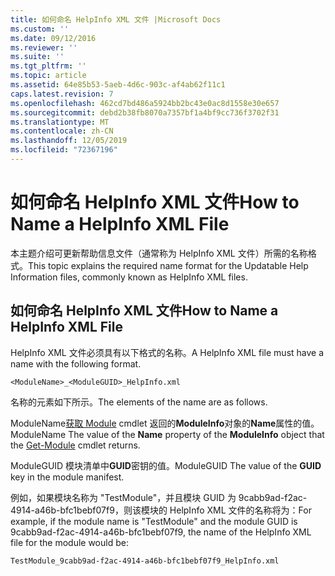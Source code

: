 ```yaml
---
title: 如何命名 HelpInfo XML 文件 |Microsoft Docs
ms.custom: ''
ms.date: 09/12/2016
ms.reviewer: ''
ms.suite: ''
ms.tgt_pltfrm: ''
ms.topic: article
ms.assetid: 64e85b53-5aeb-4d6c-903c-af4ab62f11c1
caps.latest.revision: 7
ms.openlocfilehash: 462cd7bd486a5924bb2bc43e0ac8d1558e30e657
ms.sourcegitcommit: debd2b38fb8070a7357bf1a4bf9cc736f3702f31
ms.translationtype: MT
ms.contentlocale: zh-CN
ms.lasthandoff: 12/05/2019
ms.locfileid: "72367196"
---
```

# <a name="how-to-name-a-helpinfo-xml-file"></a><span data-ttu-id="5c644-102">如何命名 HelpInfo XML 文件</span><span class="sxs-lookup"><span data-stu-id="5c644-102">How to Name a HelpInfo XML File</span></span>

<span data-ttu-id="5c644-103">本主题介绍可更新帮助信息文件（通常称为 HelpInfo XML 文件）所需的名称格式。</span><span class="sxs-lookup"><span data-stu-id="5c644-103">This topic explains the required name format for the Updatable Help Information files, commonly known as HelpInfo XML files.</span></span>

## <a name="how-to-name-a-helpinfo-xml-file"></a><span data-ttu-id="5c644-104">如何命名 HelpInfo XML 文件</span><span class="sxs-lookup"><span data-stu-id="5c644-104">How to Name a HelpInfo XML File</span></span>

<span data-ttu-id="5c644-105">HelpInfo XML 文件必须具有以下格式的名称。</span><span class="sxs-lookup"><span data-stu-id="5c644-105">A HelpInfo XML file must have a name with the following format.</span></span>

`<ModuleName>_<ModuleGUID>_HelpInfo.xml`

<span data-ttu-id="5c644-106">名称的元素如下所示。</span><span class="sxs-lookup"><span data-stu-id="5c644-106">The elements of the name are as follows.</span></span>

<span data-ttu-id="5c644-107">ModuleName[获取 Module](/powershell/module/Microsoft.PowerShell.Core/Get-Module) cmdlet 返回的**ModuleInfo**对象的**Name**属性的值。</span><span class="sxs-lookup"><span data-stu-id="5c644-107">ModuleName The value of the **Name** property of the **ModuleInfo** object that the [Get-Module](/powershell/module/Microsoft.PowerShell.Core/Get-Module) cmdlet returns.</span></span>

<span data-ttu-id="5c644-108">ModuleGUID 模块清单中**GUID**密钥的值。</span><span class="sxs-lookup"><span data-stu-id="5c644-108">ModuleGUID The value of the **GUID** key in the module manifest.</span></span>

<span data-ttu-id="5c644-109">例如，如果模块名称为 "TestModule"，并且模块 GUID 为 9cabb9ad-f2ac-4914-a46b-bfc1bebf07f9，则该模块的 HelpInfo XML 文件的名称将为：</span><span class="sxs-lookup"><span data-stu-id="5c644-109">For example, if the module name is "TestModule" and the module GUID is 9cabb9ad-f2ac-4914-a46b-bfc1bebf07f9, the name of the HelpInfo XML file for the module would be:</span></span>

`TestModule_9cabb9ad-f2ac-4914-a46b-bfc1bebf07f9_HelpInfo.xml`